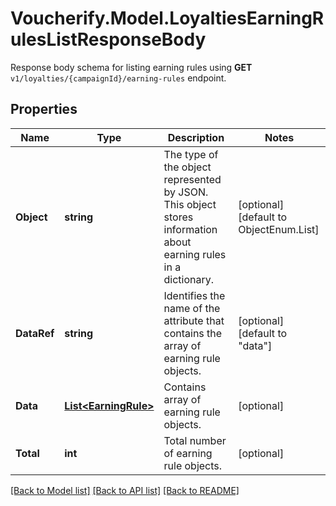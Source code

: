 # Voucherify.Model.LoyaltiesEarningRulesListResponseBody
Response body schema for listing earning rules using **GET** `v1/loyalties/{campaignId}/earning-rules` endpoint.

## Properties

Name | Type | Description | Notes
------------ | ------------- | ------------- | -------------
**Object** | **string** | The type of the object represented by JSON. This object stores information about earning rules in a dictionary. | [optional] [default to ObjectEnum.List]
**DataRef** | **string** | Identifies the name of the attribute that contains the array of earning rule objects. | [optional] [default to "data"]
**Data** | [**List&lt;EarningRule&gt;**](EarningRule.md) | Contains array of earning rule objects. | [optional] 
**Total** | **int** | Total number of earning rule objects. | [optional] 

[[Back to Model list]](../../README.md#documentation-for-models) [[Back to API list]](../../README.md#documentation-for-api-endpoints) [[Back to README]](../../README.md)

